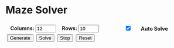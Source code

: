 # Maze Solver

<div id="mazeApp">
  <canvas id="myCanvas" width="800" height="600"></canvas>
</div>

  <div id="mazeControls">
    <div id="mazeSize">
      <div>
        <label for="numColumns">Columns:</label>
        <input class="md-input" type="number" id="numColumns" value="12" min="2" />
      </div>
      <div>
        <label for="numRows">Rows:</label>
        <input class="md-input" type="number" id="numRows" value="10" min="2" />
      </div>
      <div id="maze-autoSolve"><label class="task-list-control task-list-item "><input type="checkbox" checked id="autoSolve"><span class="task-list-indicator"></span></label> Auto Solve </div>
    </div>
    <div id="mazeSolve" markdown>
      <button id="mazeGenerate" class = "md-button md-button--primary">Generate</button>
      <button id="solveButton" class = "md-button md-button--primary">Solve</button>
      <button id="stopButton" class = "md-button md-button--primary">Stop</button>
      <button id="resetButton" class = "md-button md-button--primary">Reset</button>
    </div>
  </div>


<script src="gprimitives.js"></script>
<script src="maze.js"></script>
<script src="main.js"></script>
<style>
    #mazeSize {
        display: inline-flex;
        /* flex-direction: column;
        align-items: flex-start;
        justify-content: flex-start;
        padding: 10px; */   
        padding: 5px; 
        font-weight: bold;
    }
    #mazeSize > div {
        padding-left: 0.5rem;
        padding-right: 0.5rem;
    }
    #mazeSize input {
        width: 3.5rem;
        /* Additional styles for child inputs can go here */
    }
    #maze-autoSolve {
      margin-left: 2rem;
    }
    #mazeSolve > button {
      /* padding: 5px; */
      /* margin-left: 2rem; */
      margin-left: 0.25rem;
    }
</style>
